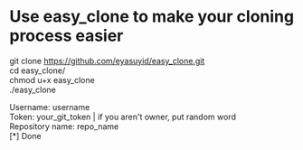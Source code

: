 # Use easy_clone to make your cloning process easier
git clone https://github.com/eyasuyid/easy_clone.git <br>
cd easy_clone/ <br>
chmod u+x easy_clone <br>
./easy_clone <br>

Username: username <br>
Token: your_git_token | if you aren't owner, put random word <br>
Repository name: repo_name <br>
[*] Done
